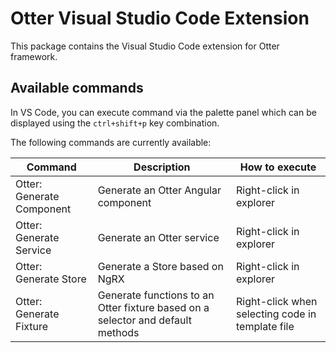 # Otter Visual Studio Code Extension

This package contains the Visual Studio Code extension for Otter framework.

## Available commands

In VS Code, you can execute command via the palette panel which can be displayed using the `ctrl+shift+p` key combination.

The following commands are currently available:

| Command                   | Description                         | How to execute          |
|---------------------------|-------------------------------------|-------------------------|
| Otter: Generate Component | Generate an Otter Angular component | Right-click in explorer |
| Otter: Generate Service   | Generate an Otter service           | Right-click in explorer |
| Otter: Generate Store     | Generate a Store based on NgRX      | Right-click in explorer |
| Otter: Generate Fixture   | Generate functions to an Otter fixture based on a selector and default methods | Right-click when selecting code in template file |
